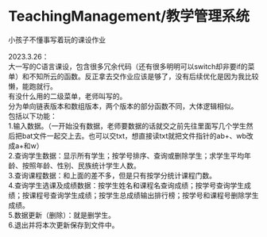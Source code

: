 # TeachingManagement/教学管理系统
小孩子不懂事写着玩的课设作业
  
2023.3.26：  
大一写的C语言课设，包含很多冗余代码（还有很多明明可以switch却非要if的菜单）和不知所云的函数。反正拿去交作业应该是够了，没有后续优化是因为我比较懒，能跑就行。  
有没什么用的二级菜单，老师叫写的。  
分为单向链表版本和数组版本，两个版本的部分函数不同，大体逻辑相似。  
包括以下功能：  
1.输入数据。（一开始没有数据，老师要数据的话就交之前先往里面写几个学生然后把bat文件一起交上去。也可以交txt，想直接读txt就把文件指针的ab+、wb改成a+和w）  
2.查询学生数据：显示所有学生；按学号排序、查询或删除学生；求学生平均年龄、按照年龄、性别、民族统计学生人数。  
3.查询课程数据：和上面的差不多，但是只有按学分统计课程门数。  
4.查询学生选课及成绩数据：按学生姓名和课程名查询成绩；按学号查询学生成绩；按课程号查询学生成绩；按学生总成绩输出排行榜；按学号和课程号删除学生成绩。  
5.数据更新（删除）：就是删学生。  
6.退出并将本次更新保存到文件中。  
